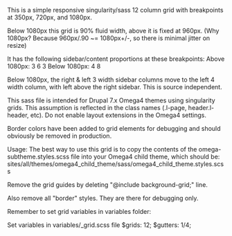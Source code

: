 This is a simple responsive singularity/sass 12 column grid with breakpoints at 350px, 720px, and 1080px.

Below 1080px this grid is 90% fluid width, above it is fixed at 960px.
(Why 1080px? Because 960px/.90 ~= 1080px+/-, so there is minimal jitter on resize)

It has the following sidebar/content proportions at these breakpoints:
Above 1080px: 3 6 3
Below 1080px: 4 8

Below 1080px, the right & left 3 width sidebar columns move to the left 4 width column, with left above the right sidebar.  This is source independent.

This sass file is intended for Drupal 7.x Omega4 themes using singularity grids.  This assumption is reflected in the class names (.l-page, header.l-header, etc).  Do not enable layout extensions in the Omega4 settings.

Border colors have been added to grid elements for debugging and should obviously be removed in production.

Usage: The best way to use this grid is to copy the contents of the omega-subtheme.styles.scss file into your Omega4 child theme, which should be:
sites/all/themes/omega4_child_theme/sass/omega4_child_theme.styles.scss

Remove the grid guides by deleting "@include background-grid;" line.

Also remove all "border" styles.  They are there for debugging only.

Remember to set grid variables in variables folder:

Set variables in variables/_grid.scss file
$grids: 12;
$gutters: 1/4;

